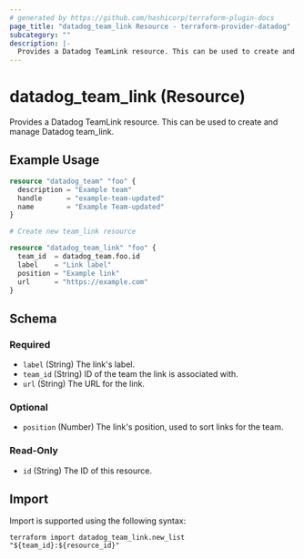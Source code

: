 ```yaml
---
# generated by https://github.com/hashicorp/terraform-plugin-docs
page_title: "datadog_team_link Resource - terraform-provider-datadog"
subcategory: ""
description: |-
  Provides a Datadog TeamLink resource. This can be used to create and manage Datadog team_link.
---
```


# datadog_team_link (Resource)

Provides a Datadog TeamLink resource. This can be used to create and manage Datadog team_link.

## Example Usage

```terraform
resource "datadog_team" "foo" {
  description = "Example team"
  handle      = "example-team-updated"
  name        = "Example Team-updated"
}

# Create new team_link resource

resource "datadog_team_link" "foo" {
  team_id  = datadog_team.foo.id
  label    = "Link label"
  position = "Example link"
  url      = "https://example.com"
}
```

<!-- schema generated by tfplugindocs -->
## Schema

### Required

- `label` (String) The link's label.
- `team_id` (String) ID of the team the link is associated with.
- `url` (String) The URL for the link.

### Optional

- `position` (Number) The link's position, used to sort links for the team.

### Read-Only

- `id` (String) The ID of this resource.

## Import

Import is supported using the following syntax:

```shell
terraform import datadog_team_link.new_list "${team_id}:${resource_id}"
```
